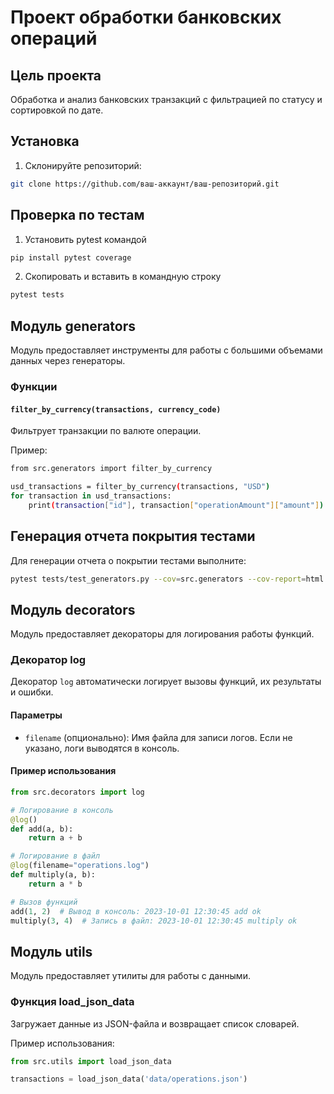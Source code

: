 # Проект обработки банковских операций

## Цель проекта
Обработка и анализ банковских транзакций с фильтрацией по статусу и сортировкой по дате.

## Установка
1. Склонируйте репозиторий:
```bash
git clone https://github.com/ваш-аккаунт/ваш-репозиторий.git
```
## Проверка по тестам
1. Установить pytest командой
```bash
pip install pytest coverage
```
2. Скопировать и вставить в командную строку
```bash
pytest tests
```

## Модуль generators

Модуль предоставляет инструменты для работы с большими объемами данных через генераторы.

### Функции

#### `filter_by_currency(transactions, currency_code)`
Фильтрует транзакции по валюте операции.

Пример:
```bash
from src.generators import filter_by_currency

usd_transactions = filter_by_currency(transactions, "USD")
for transaction in usd_transactions:
    print(transaction["id"], transaction["operationAmount"]["amount"])
```
## Генерация отчета покрытия тестами

Для генерации отчета о покрытии тестами выполните:

```bash
pytest tests/test_generators.py --cov=src.generators --cov-report=html
```


## Модуль decorators

Модуль предоставляет декораторы для логирования работы функций.

### Декоратор log

Декоратор `log` автоматически логирует вызовы функций, их результаты и ошибки.

#### Параметры
- `filename` (опционально): Имя файла для записи логов. Если не указано, логи выводятся в консоль.

#### Пример использования
```python
from src.decorators import log

# Логирование в консоль
@log()
def add(a, b):
    return a + b

# Логирование в файл
@log(filename="operations.log")
def multiply(a, b):
    return a * b

# Вызов функций
add(1, 2)  # Вывод в консоль: 2023-10-01 12:30:45 add ok
multiply(3, 4)  # Запись в файл: 2023-10-01 12:30:45 multiply ok
```

## Модуль utils

Модуль предоставляет утилиты для работы с данными.

### Функция load_json_data

Загружает данные из JSON-файла и возвращает список словарей.

Пример использования:
```python
from src.utils import load_json_data

transactions = load_json_data('data/operations.json')
```

